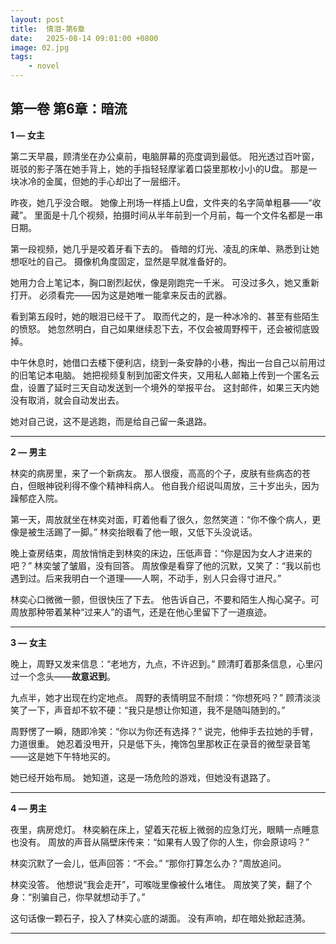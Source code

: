 ```yaml
---
layout: post
title:  情泪-第6章
date:   2025-08-14 09:01:00 +0800
image: 02.jpg
tags: 
    - novel
---
```


## **第一卷 第6章：暗流**

**1 — 女主**

第二天早晨，顾清坐在办公桌前，电脑屏幕的亮度调到最低。
阳光透过百叶窗，斑驳的影子落在她手背上，她的手指轻轻摩挲着口袋里那枚小小的U盘。
那是一块冰冷的金属，但她的手心却出了一层细汗。

昨夜，她几乎没合眼。
她像上刑场一样插上U盘，文件夹的名字简单粗暴——“收藏”。
里面是十几个视频，拍摄时间从半年前到一个月前，每一个文件名都是一串日期。

第一段视频，她几乎是咬着牙看下去的。
昏暗的灯光、凌乱的床单、熟悉到让她想呕吐的自己。
摄像机角度固定，显然是早就准备好的。

她用力合上笔记本，胸口剧烈起伏，像是刚跑完一千米。
可没过多久，她又重新打开。
必须看完——因为这是她唯一能拿来反击的武器。

看到第五段时，她的眼泪已经干了。
取而代之的，是一种冰冷的、甚至有些陌生的愤怒。
她忽然明白，自己如果继续忍下去，不仅会被周野榨干，还会被彻底毁掉。

中午休息时，她借口去楼下便利店，绕到一条安静的小巷，掏出一台自己以前用过的旧笔记本电脑。
她把视频复制到加密文件夹，又用私人邮箱上传到一个匿名云盘，设置了延时三天自动发送到一个境外的举报平台。
这封邮件，如果三天内她没有取消，就会自动发出去。

她对自己说，这不是逃跑，而是给自己留一条退路。

---

**2 — 男主**

林奕的病房里，来了一个新病友。
那人很瘦，高高的个子，皮肤有些病态的苍白，但眼神锐利得不像个精神科病人。
他自我介绍说叫周放，三十岁出头，因为躁郁症入院。

第一天，周放就坐在林奕对面，盯着他看了很久，忽然笑道：“你不像个病人，更像是被生活踢了一脚。”
林奕抬眼看了他一眼，又低下头没说话。

晚上查房结束，周放悄悄走到林奕的床边，压低声音：“你是因为女人才进来的吧？”
林奕皱了皱眉，没有回答。
周放像是看穿了他的沉默，又笑了：“我以前也遇到过。后来我明白一个道理——人啊，不动手，别人只会得寸进尺。”

林奕心口微微一颤，但很快压了下去。
他告诉自己，不要和陌生人掏心窝子。可周放那种带着某种“过来人”的语气，还是在他心里留下了一道痕迹。

---

**3 — 女主**

晚上，周野又发来信息：“老地方，九点，不许迟到。”
顾清盯着那条信息，心里闪过一个念头——**故意迟到**。

九点半，她才出现在约定地点。
周野的表情明显不耐烦：“你想死吗？”
顾清淡淡笑了一下，声音却不软不硬：“我只是想让你知道，我不是随叫随到的。”

周野愣了一瞬，随即冷笑：“你以为你还有选择？”
说完，他伸手去拉她的手臂，力道很重。
她忍着没甩开，只是低下头，掩饰包里那枚正在录音的微型录音笔——这是她下午特地买的。

她已经开始布局。
她知道，这是一场危险的游戏，但她没有退路了。

---

**4 — 男主**

夜里，病房熄灯。
林奕躺在床上，望着天花板上微弱的应急灯光，眼睛一点睡意也没有。
周放的声音从隔壁床传来：“如果有人毁了你的人生，你会原谅吗？”

林奕沉默了一会儿，低声回答：“不会。”
“那你打算怎么办？”周放追问。

林奕没答。
他想说“我会走开”，可喉咙里像被什么堵住。
周放笑了笑，翻了个身：“别骗自己，你早就想动手了。”

这句话像一颗石子，投入了林奕心底的湖面。
没有声响，却在暗处掀起涟漪。

---